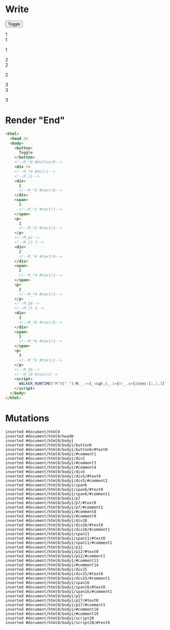 # Write
  <button>Toggle</button><!--M_*0 #button/0--><div></div><!--M_*0 #div/1--><!--M_[1--><div>1<!--M_*2 #text/0--></div><span>1<!--M_*2 #text/1--></span><p>1<!--M_*2 #text/2--></p><!--M_$2--><!--M_[3 1--><div>2<!--M_*4 #text/0--></div><span>2<!--M_*4 #text/1--></span><p>2<!--M_*4 #text/2--></p><!--M_$4--><!--M_[5 2--><div>3<!--M_*6 #text/0--></div><span>3<!--M_*6 #text/1--></span><p>3<!--M_*6 #text/2--></p><!--M_$6--><!--M_]0 #text/2--><script>WALKER_RUNTIME("M")("_");M._.r=[_=>(_.i={0:_.a={items:[1,2,3],"#text/2(":new Map(_.b=[[0,_.f={"#childScope/0":_.c={name:1}}],[1,_.g={"#childScope/0":_.d={name:2}}],[2,_.h={"#childScope/0":_.e={name:3}}]])},1:_.f,2:_.c,3:_.g,4:_.d,5:_.h,6:_.e},_.a.write=_.c.write=_.d.write=_.e.write=_._["packages/translator-tags/src/__tests__/fixtures/cleanup-n-child-for-shallow/template.marko_0/write"](_.a),_.i),2,"packages/translator-tags/src/__tests__/fixtures/cleanup-n-child-for-shallow/components/child.marko_0_name_write",4,"packages/translator-tags/src/__tests__/fixtures/cleanup-n-child-for-shallow/components/child.marko_0_name_write",6,"packages/translator-tags/src/__tests__/fixtures/cleanup-n-child-for-shallow/components/child.marko_0_name_write",0,"packages/translator-tags/src/__tests__/fixtures/cleanup-n-child-for-shallow/template.marko_0_items",0];M._.w()</script>


# Render "End"
```html
<html>
  <head />
  <body>
    <button>
      Toggle
    </button>
    <!--M_*0 #button/0-->
    <div />
    <!--M_*0 #div/1-->
    <!--M_[1-->
    <div>
      1
      <!--M_*2 #text/0-->
    </div>
    <span>
      1
      <!--M_*2 #text/1-->
    </span>
    <p>
      1
      <!--M_*2 #text/2-->
    </p>
    <!--M_$2-->
    <!--M_[3 1-->
    <div>
      2
      <!--M_*4 #text/0-->
    </div>
    <span>
      2
      <!--M_*4 #text/1-->
    </span>
    <p>
      2
      <!--M_*4 #text/2-->
    </p>
    <!--M_$4-->
    <!--M_[5 2-->
    <div>
      3
      <!--M_*6 #text/0-->
    </div>
    <span>
      3
      <!--M_*6 #text/1-->
    </span>
    <p>
      3
      <!--M_*6 #text/2-->
    </p>
    <!--M_$6-->
    <!--M_]0 #text/2-->
    <script>
      WALKER_RUNTIME("M")("_");M._.r=[_=&gt;(_.i={0:_.a={items:[1,2,3],"#text/2(":new Map(_.b=[[0,_.f={"#childScope/0":_.c={name:1}}],[1,_.g={"#childScope/0":_.d={name:2}}],[2,_.h={"#childScope/0":_.e={name:3}}]])},1:_.f,2:_.c,3:_.g,4:_.d,5:_.h,6:_.e},_.a.write=_.c.write=_.d.write=_.e.write=_._["packages/translator-tags/src/__tests__/fixtures/cleanup-n-child-for-shallow/template.marko_0/write"](_.a),_.i),2,"packages/translator-tags/src/__tests__/fixtures/cleanup-n-child-for-shallow/components/child.marko_0_name_write",4,"packages/translator-tags/src/__tests__/fixtures/cleanup-n-child-for-shallow/components/child.marko_0_name_write",6,"packages/translator-tags/src/__tests__/fixtures/cleanup-n-child-for-shallow/components/child.marko_0_name_write",0,"packages/translator-tags/src/__tests__/fixtures/cleanup-n-child-for-shallow/template.marko_0_items",0];M._.w()
    </script>
  </body>
</html>
```

# Mutations
```
inserted #document/html0
inserted #document/html0/head0
inserted #document/html0/body1
inserted #document/html0/body1/button0
inserted #document/html0/body1/button0/#text0
inserted #document/html0/body1/#comment1
inserted #document/html0/body1/div2
inserted #document/html0/body1/#comment3
inserted #document/html0/body1/#comment4
inserted #document/html0/body1/div5
inserted #document/html0/body1/div5/#text0
inserted #document/html0/body1/div5/#comment1
inserted #document/html0/body1/span6
inserted #document/html0/body1/span6/#text0
inserted #document/html0/body1/span6/#comment1
inserted #document/html0/body1/p7
inserted #document/html0/body1/p7/#text0
inserted #document/html0/body1/p7/#comment1
inserted #document/html0/body1/#comment8
inserted #document/html0/body1/#comment9
inserted #document/html0/body1/div10
inserted #document/html0/body1/div10/#text0
inserted #document/html0/body1/div10/#comment1
inserted #document/html0/body1/span11
inserted #document/html0/body1/span11/#text0
inserted #document/html0/body1/span11/#comment1
inserted #document/html0/body1/p12
inserted #document/html0/body1/p12/#text0
inserted #document/html0/body1/p12/#comment1
inserted #document/html0/body1/#comment13
inserted #document/html0/body1/#comment14
inserted #document/html0/body1/div15
inserted #document/html0/body1/div15/#text0
inserted #document/html0/body1/div15/#comment1
inserted #document/html0/body1/span16
inserted #document/html0/body1/span16/#text0
inserted #document/html0/body1/span16/#comment1
inserted #document/html0/body1/p17
inserted #document/html0/body1/p17/#text0
inserted #document/html0/body1/p17/#comment1
inserted #document/html0/body1/#comment18
inserted #document/html0/body1/#comment19
inserted #document/html0/body1/script20
inserted #document/html0/body1/script20/#text0
```